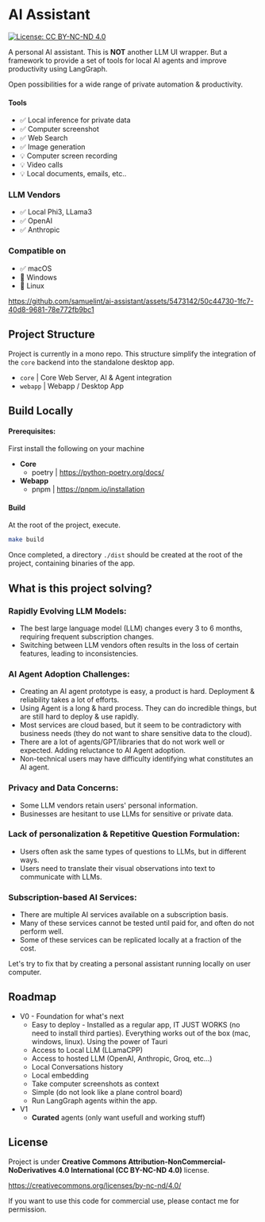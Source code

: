 # AI Assistant

[![License: CC BY-NC-ND 4.0](https://img.shields.io/badge/License-CC_BY--NC--ND_4.0-lightgrey.svg)](https://creativecommons.org/licenses/by-nc-nd/4.0/)

A personal AI assistant. 
This is **NOT** another LLM UI wrapper. But a framework to provide a set of tools for local AI agents and improve productivity using LangGraph.

Open possibilities for a wide range of private automation & productivity. 

 #### Tools
- ✅ Local inference for private data
- ✅ Computer screenshot
- ✅ Web Search
- ✅ Image generation
- 💡 Computer screen recording
- 💡 Video calls
- 💡 Local documents, emails, etc..

### LLM Vendors
- ✅ Local Phi3, LLama3
- ✅ OpenAI
- ✅ Anthropic

### Compatible on
- ✅ macOS
- 🚧 Windows
- 🚧 Linux

https://github.com/samuelint/ai-assistant/assets/5473142/50c44730-1fc7-40d8-9681-78e772fb9bc1

## Project Structure

Project is currently in a mono repo. This structure simplify the integration of the `core` backend into the standalone desktop app.

- `core` | Core Web Server, AI & Agent integration
- `webapp` | Webapp / Desktop App

## Build Locally

#### Prerequisites:

First install the following on your machine

- **Core**
  - poetry | https://python-poetry.org/docs/
- **Webapp**
  - pnpm | https://pnpm.io/installation

#### Build

At the root of the project, execute.

```bash
make build
```

Once completed, a directory `./dist` should be created at the root of the project, containing binaries of the app.

## What is this project solving?

### Rapidly Evolving LLM Models:

- The best large language model (LLM) changes every 3 to 6 months, requiring frequent subscription changes.
- Switching between LLM vendors often results in the loss of certain features, leading to inconsistencies.

### AI Agent Adoption Challenges:

- Creating an AI agent prototype is easy, a product is hard. Deployment & reliability takes a lot of efforts.
- Using Agent is a long & hard process. They can do incredible things, but are still hard to deploy & use rapidly.
- Most services are cloud based, but it seem to be contradictory with business needs (they do not want to share sensitive data to the cloud).
- There are a lot of agents/GPT/libraries that do not work well or expected. Adding reluctance to AI Agent adoption.
- Non-technical users may have difficulty identifying what constitutes an AI agent.

### Privacy and Data Concerns:

- Some LLM vendors retain users' personal information.
- Businesses are hesitant to use LLMs for sensitive or private data.

### Lack of personalization & Repetitive Question Formulation:

- Users often ask the same types of questions to LLMs, but in different ways.
- Users need to translate their visual observations into text to communicate with LLMs.

### Subscription-based AI Services:

- There are multiple AI services available on a subscription basis.
- Many of these services cannot be tested until paid for, and often do not perform well.
- Some of these services can be replicated locally at a fraction of the cost.

Let's try to fix that by creating a personal assistant running locally on user computer.

## Roadmap

- V0 - Foundation for what's next
  - Easy to deploy - Installed as a regular app, IT JUST WORKS (no need to install third parties). Everything works out of the box (mac, windows, linux). Using the power of Tauri
  - Access to Local LLM (LLamaCPP)
  - Access to hosted LLM (OpenAI, Anthropic, Groq, etc...)
  - Local Conversations history
  - Local embedding
  - Take computer screenshots as context
  - Simple (do not look like a plane control board)
  - Run LangGraph agents within the app.
- V1
  - **Curated** agents (only want usefull and working stuff)

## License

Project is under **Creative Commons Attribution-NonCommercial-NoDerivatives 4.0 International (CC BY-NC-ND 4.0)** license.

https://creativecommons.org/licenses/by-nc-nd/4.0/

If you want to use this code for commercial use, please contact me for permission.
